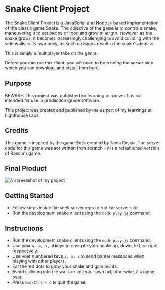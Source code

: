 # Snake Client Project

The Snake Client Project is a JavaScript and Node.js-based implementation of the classic game Snake. The objective of the game is to control a snake, maneuvering it to eat pieces of food and grow in length. However, as the snake grows, it becomes increasingly challenging to avoid colliding with the side walls or its own body, as such collisions result in the snake's demise.

This is simply a multiplayer take on the genre.

Before you can run this client, you will need to be running the server side which you can download and install from here. 

## Purpose
BEWARE: This project was published for learning purposes. It is not intended for use in production-grade software.

This project was created and published by me as part of my learnings at Lighthouse Labs.

## Credits

This game is inspired by the game Snek created by Tania Rascia. The server code for this game was not written from scratch - it is a refashioned version of Rascia's game.


## Final Product

![A screenshot of my project](assets/screenshot.png "Project Screenshot")


## Getting Started

- Follow steps inside the snek server repo to run the server side
- Run the development snake client using the `node play.js` command.

## Instructions

- Run the development snake client using the `node play.js` command.
- Use your `w, a, s, d` keys to navigate your snake up, down, left, or right respectively.
- Use your numbered keys `z, x, c` to send banter messages when playing with other players.
- Eat the red dots to grow your snake and gain points.
- Avoid colliding into the walls or into your own tail, otherwise, it's game over.
- Press `Cmd/Ctrl + C` to quit the game.